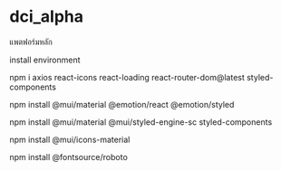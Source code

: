 # dci_alpha
แพตฟอร์มหลัก

install environment 

npm i axios react-icons react-loading react-router-dom@latest styled-components

npm install @mui/material @emotion/react @emotion/styled

npm install @mui/material @mui/styled-engine-sc styled-components

npm install @mui/icons-material

npm install @fontsource/roboto

